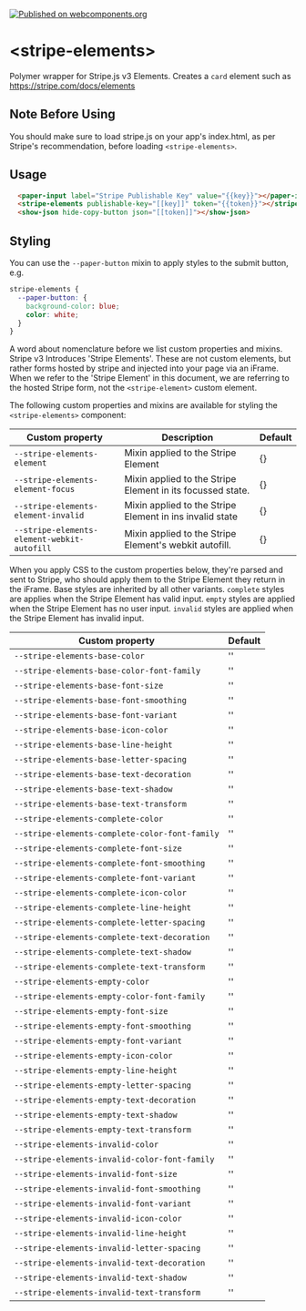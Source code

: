[![Published on webcomponents.org](https://img.shields.io/badge/webcomponents.org-published-blue.svg)](https://www.webcomponents.org/element/bennypowers/stripe-elements)

# \<stripe-elements\>

Polymer wrapper for Stripe.js v3 Elements. Creates a `card` element such as https://stripe.com/docs/elements

## Note Before Using

You should make sure to load stripe.js on your app's index.html, as per Stripe's recommendation, before loading `<stripe-elements>`.

## Usage
<!--
```
<custom-element-demo>
  <template>
    <link rel="import" href="../paper-input/paper-input.html">
    <link rel="import" href="../show-json/show-json.html">
    <link rel="import" href="stripe-elements.html">
    <body>
      <template is="dom-bind">
        <next-code-block></next-code-block>
      </template>
    </body>
  </template>
</custom-element-demo>
```
-->
```html
  <paper-input label="Stripe Publishable Key" value="{{key}}"></paper-input>
  <stripe-elements publishable-key="[[key]]" token="{{token}}"></stripe-elements>
  <show-json hide-copy-button json="[[token]]"></show-json>
```

## Styling

You can use the `--paper-button` mixin to apply styles to the submit button, e.g.

```css
stripe-elements {
  --paper-button: {
    background-color: blue;
    color: white;
  }
}
```

A word about nomenclature before we list custom properties and mixins. Stripe v3
Introduces 'Stripe Elements'. These are not custom elements, but rather forms
hosted by stripe and injected into your page via an iFrame. When we refer to the
'Stripe Element' in this document, we are referring to the hosted Stripe form,
not the `<stripe-element>` custom element.

The following custom properties and mixins are available for styling the `<stripe-elements>` component:

| Custom property | Description | Default |
| --- | --- | --- |
| `--stripe-elements-element` | Mixin applied to the Stripe Element | {} |
| `--stripe-elements-element-focus` | Mixin applied to the Stripe Element in its focussed state. | {} |
| `--stripe-elements-element-invalid` | Mixin applied to the Stripe Element in ins invalid state | {} |
| `--stripe-elements-element-webkit-autofill` | Mixin applied to the Stripe Element's webkit autofill. | {} |

When you apply CSS to the custom properties below, they're parsed and sent to Stripe, who should apply them to the Stripe Element they return in the iFrame. Base styles are inherited by all other variants. `complete` styles are applies when the Stripe Element has valid input. `empty` styles are applied when the Stripe Element has no user input. `invalid` styles are applied when the Stripe Element has invalid input.

| Custom property | Default |
| --- | --- |
| `--stripe-elements-base-color` | '' |
| `--stripe-elements-base-color-font-family` | '' |
| `--stripe-elements-base-font-size` | '' |
| `--stripe-elements-base-font-smoothing` | '' |
| `--stripe-elements-base-font-variant` | '' |
| `--stripe-elements-base-icon-color` | '' |
| `--stripe-elements-base-line-height` | '' |
| `--stripe-elements-base-letter-spacing` | '' |
| `--stripe-elements-base-text-decoration` | '' |
| `--stripe-elements-base-text-shadow` | '' |
| `--stripe-elements-base-text-transform` | '' |
| `--stripe-elements-complete-color` | '' |
| `--stripe-elements-complete-color-font-family` | '' |
| `--stripe-elements-complete-font-size` | '' |
| `--stripe-elements-complete-font-smoothing` | '' |
| `--stripe-elements-complete-font-variant` | '' |
| `--stripe-elements-complete-icon-color` | '' |
| `--stripe-elements-complete-line-height` | '' |
| `--stripe-elements-complete-letter-spacing` | '' |
| `--stripe-elements-complete-text-decoration` | '' |
| `--stripe-elements-complete-text-shadow` | '' |
| `--stripe-elements-complete-text-transform` | '' |
| `--stripe-elements-empty-color` | '' |
| `--stripe-elements-empty-color-font-family` | '' |
| `--stripe-elements-empty-font-size` | '' |
| `--stripe-elements-empty-font-smoothing` | '' |
| `--stripe-elements-empty-font-variant` | '' |
| `--stripe-elements-empty-icon-color` | '' |
| `--stripe-elements-empty-line-height` | '' |
| `--stripe-elements-empty-letter-spacing` | '' |
| `--stripe-elements-empty-text-decoration` | '' |
| `--stripe-elements-empty-text-shadow` | '' |
| `--stripe-elements-empty-text-transform` | '' |
| `--stripe-elements-invalid-color` | '' |
| `--stripe-elements-invalid-color-font-family` | '' |
| `--stripe-elements-invalid-font-size` | '' |
| `--stripe-elements-invalid-font-smoothing` | '' |
| `--stripe-elements-invalid-font-variant` | '' |
| `--stripe-elements-invalid-icon-color` | '' |
| `--stripe-elements-invalid-line-height` | '' |
| `--stripe-elements-invalid-letter-spacing` | '' |
| `--stripe-elements-invalid-text-decoration` | '' |
| `--stripe-elements-invalid-text-shadow` | '' |
| `--stripe-elements-invalid-text-transform` | '' |
